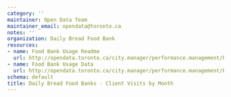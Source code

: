 ```yaml
---
category: ''
maintainer: Open Data Team
maintainer_email: opendata@toronto.ca
notes: ''
organization: Daily Bread Food Bank
resources:
- name: Food Bank Usage Readme
  url: http://opendata.toronto.ca/city.manager/performance.management/PM_FoodBankUsageReadme.xls
- name: Food Bank Usage Data
  url: http://opendata.toronto.ca/city.manager/performance.management/PM_Food_Bank.xls
schema: default
title: Daily Bread Food Banks - Client Visits by Month
---
```

